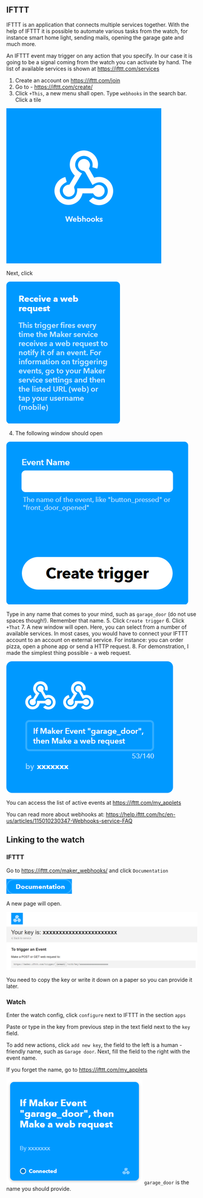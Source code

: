 ## IFTTT

IFTTT is an application that connects multiple services together.
With the help of IFTTT it is possible to automate various tasks from the watch, for instance smart home light, sending mails, opening the garage gate and much more.

An IFTTT event may trigger on any action that you specify. In our case it is going to be a signal coming from the watch you can activate by hand. The list of available services is shown at https://ifttt.com/services

1. Create an account on https://ifttt.com/join
2. Go to - https://ifttt.com/create/
3. Click `+This`, a new menu shall open. Type `webhooks` in the search bar. Click a tile 

![webhooks]( webhooks.png )

Next, click 

![webhooks]( receive.png )

4. The following window should open

![webhooks]( name.png )

Type in any name that comes to your mind, such as `garage_door` (do not use spaces though!). Remember that name.
5. Click `Create trigger`
6. Click `+That`
7. A new window will open. Here, you can select from a number of available services. In most cases, you would have to connect your IFTTT account to an account on external service. For instance: you can order pizza, open a phone app or send a HTTP request.
8. For demonstration, I made the simplest thing possible - a web request. 

![webhooks]( final.png )


You can access the list of active events at https://ifttt.com/my_applets

You can read more about webhooks at: https://help.ifttt.com/hc/en-us/articles/115010230347-Webhooks-service-FAQ

## Linking to the watch

### IFTTT

Go to https://ifttt.com/maker_webhooks/ and click `Documentation`

![webhooks]( docsbutton.png )

A new page will open. 

![webhooks]( docs.png )

You need to copy the key or write it down on a paper so you can provide it later.

### Watch

Enter the watch config, click `configure` next to IFTTT in the section `apps`

Paste or type in the key from previous step in the text field next to the `key` field.

To add new actions, click `add new key`, the field to the left is a human - friendly name, such as `Garage door`. Next, fill the field to the right with the event name.

If you forget the name, go to https://ifttt.com/my_applets

![webhooks]( eventtile.png ) `garage_door` is the name you should provide.

